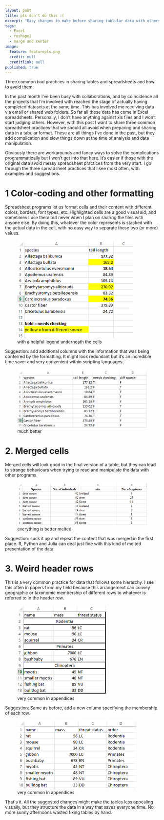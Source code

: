 ```yaml
---
layout: post
title: pls don't do this :(
excerpt: "Easy changes to make before sharing tablular data with others. "
tags: 
  - Excel
  - reshape2
  - merge and center
image: 
  feature: featurepls.png
  credit: null
  creditlink: null
published: true
---
```



Three common bad practices in sharing tables and spreadsheets and how to avoid them.

In the past month I’ve been busy with collaborations, and by coincidence all the projects that I’m involved with reached the stage of actually having completed datasets at the same time. This has involved me receiving data via email or shared web folders. So far all these data has come in Excel spreadsheets. Personally, I don’t have anything against xls files and I won’t start judging others. However, with this post I want to share three common spreadsheet practices that we should all avoid when preparing and sharing data in a tabular format. These are all things I’ve done in the past, but they add complication and slow things down at the time of analysis and data manipulation.

Obviously there are workarounds and fancy ways to solve the complications programmatically but I won’t get into that here. It’s easier if those with the original data avoid messy spreadsheet practices from the very start. I go through the three spreadsheet practices that I see most often, with examples and suggestions.

# 1 Color-coding and other formatting

Spreadsheet programs let us format cells and their content with different colors, borders, font types, etc. Highlighted cells are a good visual aid, and sometimes I use them but never when I plan on sharing the files with anyone else.
By doing this, whatever the color represents is stacked with the actual data in the cell, with no easy way to separate these two (or more) values. 

<figure>
    <a href="/images/xlsEx1.png"><img src="/images/xlsEx1.png"></a>
        <figcaption>with a helpful legend underneath the cells</figcaption>
</figure>


Suggestion: add additional columns with the information that was being conferred by the formatting. It might look redundant but it’s an incredible time saver and very convenient within scripting languages.

<figure>
    <a href="/images/xlsEx1.2.png"><img src="/images/xlsEx1.2.png"></a>
        <figcaption>much better</figcaption>
</figure>

# 2. Merged cells

Merged cells will look good in the final version of a table, but they can lead to strange behaviours when trying to read and manipulate the data with other programs. 

<figure>
    <a href="/images/xlsEx2.1.png"><img src="/images/xlsEx2.1.png"></a>
        <figcaption>everything is better melted</figcaption>
</figure>

Suggestion: suck it up and repeat the content that was merged in the first place. R, Python and Julia can deal just fine with this kind of melted presentation of the data.

# 3. Weird header rows

This is a very common practice for data that follows some hierarchy. I see this often in papers from my field because this arrangement can convey geographic or taxonomic membership of different rows to whatever is referred to in the header row.

<figure>
    <a href="/images/xlsEx3.png"><img src="/images/xlsEx3.png"></a>
        <figcaption>very common in appendices</figcaption>
</figure>

Suggestion: Same as before, add a new column specifying the membership of each row.

<figure>
    <a href="/images/xlsEx3.1.png"><img src="/images/xlsEx3.1.png"></a>
        <figcaption>very common in appendices</figcaption>
</figure>


That's it. All the suggested changes might make the tables less appealing visually, but they structure the data in a way that saves everyone time. No more sunny afternoons wasted fixing tables by hand. 
